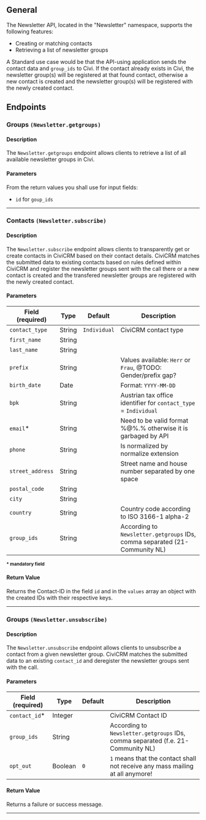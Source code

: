## General

The Newsletter API, located in the "Newsletter" namespace, supports the following features:

- Creating or matching contacts
- Retrieving a list of newsletter groups

A Standard use case would be that the API-using application sends the contact data and `group_ids` to Civi. If the contact already exists in Civi, the newsletter group(s) will be registered at that found contact, otherwise a new contact is created and the newsletter group(s) will be registered with the newly created contact. 

## Endpoints

### Groups `(Newsletter.getgroups)`

#### Description
The `Newsletter.getgroups` endpoint allows clients to retrieve a list of all available newsletter groups in Civi. 

#### Parameters
From the return values you shall use for input fields:

- `id` for `goup_ids`

---

### Contacts `(Newsletter.subscribe)`

#### Description
The `Newsletter.subscribe` endpoint allows clients to transparently get or create contacts in CiviCRM based on their contact details. CiviCRM matches the submitted data to existing contacts based on rules defined within CiviCRM and register the newsletter groups sent with the call there or a new contact is created and the transfered newsletter groups are registered with the newly created contact.

#### Parameters

| Field (required) | Type    | Default    | Description                         |
| ---------------  | ------- | ----------- | ----------------------------------- |
| `contact_type`   | String  | `Individual` | CiviCRM contact type |
| `first_name`     | String  | | |
| `last_name`      | String  | | |
| `prefix`         | String  | | Values available: `Herr` or `Frau`, @TODO: Gender/prefix gap? |
| `birth_date`     | Date    | | Format: `YYYY-MM-DD` |
| `bpk`            | String  | | Austrian tax office identifier for `contact_type` = `Individual` |
| `email`*         | String  | | Need to be valid format %@%.% otherwise it is garbaged by API |
| `phone`          | String  | | Is normalized by normalize extension |
| `street_address` | String  | | Street name and house number separated by one space |
| `postal_code`    | String  | | |
| `city`           | String  | | |
| `country`        | String  | | Country code according to ISO 3166-1 alpha-2 |
| `group_ids`      | String  | | According to `Newsletter.getgroups` IDs, comma separated (21-Community NL) |
<small>**\* mandatory field**</small>

#### Return Value

Returns the Contact-ID in the field `id` and in the `values` array an object with the created IDs with their respective keys.

---

### Groups `(Newsletter.unsubscribe)`

#### Description
The `Newsletter.unsubscribe` endpoint allows clients to unsubscribe a contact from a given newsletter group. CiviCRM matches the submitted data to an existing `contact_id` and deregister the newsletter groups sent with the call.

#### Parameters

| Field (required) | Type    | Default    | Description                         |
| ---------------  | ------- | ----------- | ----------------------------------- |
| `contact_id`*    | Integer | | CiviCRM Contact ID |
| `group_ids`      | String  | | According to `Newsletter.getgroups` IDs, comma separated (f.e. 21-Community NL) |
| `opt_out`        | Boolean | `0` | `1` means that the contact shall not receive any mass mailing at all anymore! |

#### Return Value

Returns a failure or success message.

---